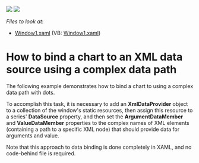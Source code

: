 <!-- default badges list -->
[![](https://img.shields.io/badge/Open_in_DevExpress_Support_Center-FF7200?style=flat-square&logo=DevExpress&logoColor=white)](https://supportcenter.devexpress.com/ticket/details/E1298)
[![](https://img.shields.io/badge/📖_How_to_use_DevExpress_Examples-e9f6fc?style=flat-square)](https://docs.devexpress.com/GeneralInformation/403183)
<!-- default badges end -->
<!-- default file list -->
*Files to look at*:

* [Window1.xaml](./CS/Window1.xaml) (VB: [Window1.xaml](./VB/Window1.xaml))
<!-- default file list end -->
# How to bind a chart to an XML data source using a complex data path


<p>The following example demonstrates how to bind a chart to using a complex data path with dots.</p><p>To accomplish this task, it is necessary to add an <strong>XmlDataProvider</strong> object to a collection of the window's static resources, then assign this resource to a series' <strong>DataSource</strong> property, and then set the <strong>ArgumentDataMember</strong> and <strong>ValueDataMember</strong> properties to the complex names of XML elements (containing a path to a specific XML node) that should provide data for arguments and value.</p><p>Note that this approach to data binding is done completely in XAML, and no code-behind file is required.</p>

<br/>


